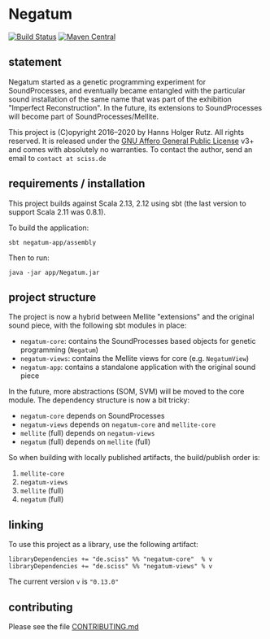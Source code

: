 # Negatum

[![Build Status](https://travis-ci.org/Sciss/Negatum.svg?branch=master)](https://travis-ci.org/Sciss/Negatum)
[![Maven Central](https://maven-badges.herokuapp.com/maven-central/de.sciss/negatum-core_2.13/badge.svg)](https://maven-badges.herokuapp.com/maven-central/de.sciss/negatum-core_2.13)

## statement

Negatum started as a genetic programming experiment for SoundProcesses,
and eventually became entangled with the particular sound installation of
the same name that was part of the exhibition "Imperfect Reconstruction".
In the future, its extensions to SoundProcesses will become part of
SoundProcesses/Mellite.

This project is (C)opyright 2016&ndash;2020 by Hanns Holger Rutz. All rights reserved.
It is released under the [GNU Affero General Public License](https://git.iem.at/sciss/Negatum/raw/master/LICENSE) v3+
and comes with absolutely no warranties. 
To contact the author, send an email to `contact at sciss.de`

## requirements / installation

This project builds against Scala 2.13, 2.12 using sbt (the last version to support Scala 2.11 was 0.8.1).

To build the application:

    sbt negatum-app/assembly
    
Then to run:

    java -jar app/Negatum.jar

## project structure

The project is now a hybrid between Mellite "extensions" and the original sound piece, with the
following sbt modules in place:

 - `negatum-core`: contains the SoundProcesses based objects for genetic programming (`Negatum`)
 - `negatum-views`: contains the Mellite views for core (e.g. `NegatumView`)
 - `negatum-app`: contains a standalone application with the original sound piece 
 
In the future, more abstractions (SOM, SVM) will be moved to the core module.
The dependency structure is now a bit tricky:

 - `negatum-core` depends on SoundProcesses
 - `negatum-views` depends on `negatum-core` and `mellite-core`
 - `mellite` (full) depends on `negatum-views`
 - `negatum` (full) depends on `mellite` (full)
 
So when building with locally published artifacts, the build/publish order is:

 1. `mellite-core`
 2. `negatum-views`
 3. `mellite` (full)
 4. `negatum` (full)

## linking

To use this project as a library, use the following artifact:

    libraryDependencies += "de.sciss" %% "negatum-core"  % v
    libraryDependencies += "de.sciss" %% "negatum-views" % v

The current version `v` is `"0.13.0"`

## contributing

Please see the file [CONTRIBUTING.md](CONTRIBUTING.md)
